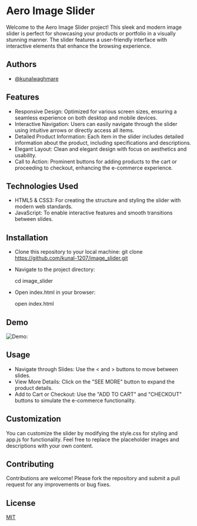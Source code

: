 
# Aero Image Slider

Welcome to the Aero Image Slider project! This sleek and modern image slider is perfect for showcasing your products or portfolio in a visually stunning manner. The slider features a user-friendly interface with interactive elements that enhance the browsing experience.


## Authors

- [@kunalwaghmare](https://www.github.com/kunal-1207)


## Features

- Responsive Design: Optimized for various screen sizes, ensuring a seamless experience on both desktop and mobile devices.
- Interactive Navigation: Users can easily navigate through the slider using intuitive arrows or directly access all items.
- Detailed Product Information: Each item in the slider includes detailed information about the product, including specifications and descriptions.
- Elegant Layout: Clean and elegant design with focus on aesthetics and usability.
- Call to Action: Prominent buttons for adding products to the cart or proceeding to checkout, enhancing the e-commerce experience.

## Technologies Used

- HTML5 & CSS3: For creating the structure and styling the slider with modern web standards.
- JavaScript: To enable interactive features and smooth transitions between slides.
## Installation

- Clone this repository to your local machine:
git clone https://github.com/kunal-1207/image_slider.git

- Navigate to the project directory:
   
   cd image_slider

- Open index.html in your browser:
   
   open index.html

## Demo
![Demo:](https://github.com/kunal-1207/image_slider/assets/66724637/33195e5e-5eed-4e49-951a-ce4714620dd6)

## Usage

- Navigate through Slides: Use the < and > buttons to move between slides.
- View More Details: Click on the "SEE MORE" button to expand the product details.
- Add to Cart or Checkout: Use the "ADD TO CART" and "CHECKOUT" buttons to simulate the e-commerce functionality.
## Customization 

You can customize the slider by modifying the style.css for styling and app.js for functionality. Feel free to replace the placeholder images and descriptions with your own content.
## Contributing

Contributions are welcome! Please fork the repository and submit a pull request for any improvements or bug fixes.


## License

[MIT](https://choosealicense.com/licenses/mit/)

